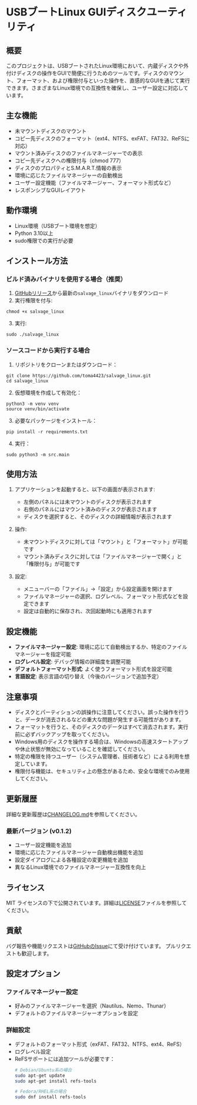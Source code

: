 # USBブートLinux GUIディスクユーティリティ

## 概要
このプロジェクトは、USBブートされたLinux環境において、内蔵ディスクや外付けディスクの操作をGUIで簡便に行うためのツールです。ディスクのマウント、フォーマット、および権限付与といった操作を、直感的なGUIを通じて実行できます。さまざまなLinux環境での互換性を確保し、ユーザー設定に対応しています。

## 主な機能
- 未マウントディスクのマウント
- コピー先ディスクのフォーマット（ext4、NTFS、exFAT、FAT32、ReFSに対応）
- マウント済みディスクのファイルマネージャーでの表示
- コピー先ディスクへの権限付与（chmod 777）
- ディスクのプロパティとS.M.A.R.T.情報の表示
- 環境に応じたファイルマネージャーの自動検出
- ユーザー設定機能（ファイルマネージャー、フォーマット形式など）
- レスポンシブなGUIレイアウト

## 動作環境
- Linux環境（USBブート環境を想定）
- Python 3.10以上
- sudo権限での実行が必要

## インストール方法

### ビルド済みバイナリを使用する場合（推奨）
1. [GitHubリリース](https://github.com/toma4423/salvage_linux/releases)から最新の`salvage_linux`バイナリをダウンロード
2. 実行権限を付与:
```
chmod +x salvage_linux
```
3. 実行:
```
sudo ./salvage_linux
```

### ソースコードから実行する場合
1. リポジトリをクローンまたはダウンロード：
```
git clone https://github.com/toma4423/salvage_linux.git
cd salvage_linux
```

2. 仮想環境を作成して有効化：
```
python3 -m venv venv
source venv/bin/activate
```

3. 必要なパッケージをインストール：
```
pip install -r requirements.txt
```

4. 実行：
```
sudo python3 -m src.main
```

## 使用方法
1. アプリケーションを起動すると、以下の画面が表示されます:
   - 左側のパネルには未マウントのディスクが表示されます
   - 右側のパネルにはマウント済みのディスクが表示されます
   - ディスクを選択すると、そのディスクの詳細情報が表示されます

2. 操作:
   - 未マウントディスクに対しては「マウント」と「フォーマット」が可能です
   - マウント済みディスクに対しては「ファイルマネージャーで開く」と「権限付与」が可能です

3. 設定:
   - メニューバーの「ファイル」→「設定」から設定画面を開けます
   - ファイルマネージャーの選択、ログレベル、フォーマット形式などを設定できます
   - 設定は自動的に保存され、次回起動時にも適用されます

## 設定機能
- **ファイルマネージャー設定**: 環境に応じて自動検出するか、特定のファイルマネージャーを指定可能
- **ログレベル設定**: デバッグ情報の詳細度を調整可能
- **デフォルトフォーマット形式**: よく使うフォーマット形式を設定可能
- **言語設定**: 表示言語の切り替え（今後のバージョンで追加予定）

## 注意事項
- ディスクとパーティションの誤操作に注意してください。誤った操作を行うと、データが消去されるなどの重大な問題が発生する可能性があります。
- フォーマットを行うと、そのディスクのデータはすべて消去されます。実行前に必ずバックアップを取ってください。
- Windows用のディスクを操作する場合は、Windowsの高速スタートアップや休止状態が無効になっていることを確認してください。
- 特定の権限を持つユーザー（システム管理者、技術者など）による利用を想定しています。
- 権限付与機能は、セキュリティ上の懸念があるため、安全な環境でのみ使用してください。

## 更新履歴
詳細な更新履歴は[CHANGELOG.md](CHANGELOG.md)を参照してください。

### 最新バージョン (v0.1.2)
- ユーザー設定機能を追加
- 環境に応じたファイルマネージャー自動検出機能を追加
- 設定ダイアログによる各種設定の変更機能を追加
- 異なるLinux環境でのファイルマネージャー互換性を向上

## ライセンス
MIT ライセンスの下で公開されています。詳細は[LICENSE](LICENSE)ファイルを参照してください。

## 貢献
バグ報告や機能リクエストは[GitHubのIssue](https://github.com/toma4423/salvage_linux/issues)にて受け付けています。
プルリクエストも歓迎します。

## 設定オプション

### ファイルマネージャー設定
- 好みのファイルマネージャーを選択（Nautilus、Nemo、Thunar）
- デフォルトのファイルマネージャーオプションを設定

### 詳細設定
- デフォルトのフォーマット形式（exFAT、FAT32、NTFS、ext4、ReFS）
- ログレベル設定
- ReFSサポートには追加ツールが必要です：
  ```bash
  # Debian/Ubuntu系の場合
  sudo apt-get update
  sudo apt-get install refs-tools

  # Fedora/RHEL系の場合
  sudo dnf install refs-tools
  ``` 